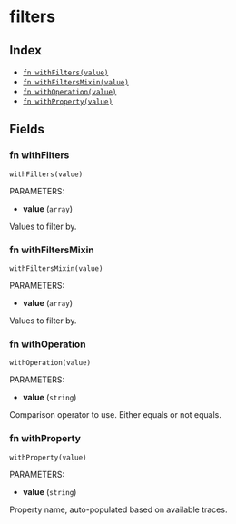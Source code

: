 # filters



## Index

* [`fn withFilters(value)`](#fn-withfilters)
* [`fn withFiltersMixin(value)`](#fn-withfiltersmixin)
* [`fn withOperation(value)`](#fn-withoperation)
* [`fn withProperty(value)`](#fn-withproperty)

## Fields

### fn withFilters

```jsonnet
withFilters(value)
```

PARAMETERS:

* **value** (`array`)

Values to filter by.
### fn withFiltersMixin

```jsonnet
withFiltersMixin(value)
```

PARAMETERS:

* **value** (`array`)

Values to filter by.
### fn withOperation

```jsonnet
withOperation(value)
```

PARAMETERS:

* **value** (`string`)

Comparison operator to use. Either equals or not equals.
### fn withProperty

```jsonnet
withProperty(value)
```

PARAMETERS:

* **value** (`string`)

Property name, auto-populated based on available traces.